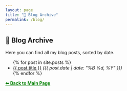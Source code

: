 ```yaml
---
layout: page
title: "📝 Blog Archive"
permalink: /blog/
---
```


## 📝 Blog Archive  
Here you can find all my blog posts, sorted by date.

<ul>
  {% for post in site.posts %}
    <li>
      <a href="{{ post.url | relative_url }}">{{ post.title }}</a>  
      <em>({{ post.date | date: "%B %d, %Y" }})</em>
    </li>
  {% endfor %}
</ul>

<a href="{{ site.url }}" style="color:green;">
  <strong>⬅ Back to Main Page</strong>
</a>